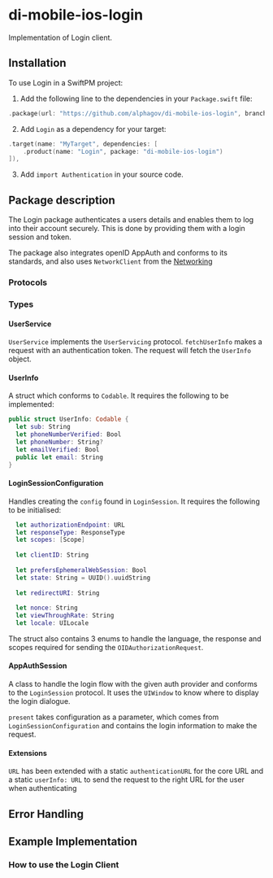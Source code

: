 # di-mobile-ios-login

Implementation of Login client.

## Installation

To use Login in a SwiftPM project:

1. Add the following line to the dependencies in your `Package.swift` file:

```swift
.package(url: "https://github.com/alphagov/di-mobile-ios-login", branch: "main"),
```

2. Add `Login` as a dependency for your target:

```swift
.target(name: "MyTarget", dependencies: [
    .product(name: "Login", package: "di-mobile-ios-login")
]),
```

3. Add `import Authentication` in your source code.

## Package description

The Login package authenticates a users details and enables them to log into their account securely. This is done by providing them with a login session and token.

The package also integrates openID AppAuth and conforms to its standards, and also uses `NetworkClient` from the [Networking](https://github.com/alphagov/di-mobile-ios-networking)


### Protocols


### Types


#### UserService

`UserService` implements the `UserServicing` protocol. `fetchUserInfo` makes a request with an authentication token. The request will fetch the `UserInfo` object.

#### UserInfo

A struct which conforms to `Codable`. It requires the following to be implemented:

```swift
public struct UserInfo: Codable {
  let sub: String
  let phoneNumberVerified: Bool
  let phoneNumber: String?
  let emailVerified: Bool
  public let email: String
}
```

#### LoginSessionConfiguration

Handles creating the `config` found in `LoginSession`. It requires the following to be initialised:

```swift
  let authorizationEndpoint: URL
  let responseType: ResponseType
  let scopes: [Scope]
   
  let clientID: String
   
  let prefersEphemeralWebSession: Bool
  let state: String = UUID().uuidString
   
  let redirectURI: String
   
  let nonce: String
  let viewThroughRate: String
  let locale: UILocale
```

The struct also contains 3 enums to handle the language, the response and scopes required for sending the `OIDAuthorizationRequest`. 

#### AppAuthSession

A class to handle the login flow with the given auth provider and conforms to the `LoginSession` protocol. It uses the `UIWindow` to know where to display the login dialogue.

`present` takes configuration as a parameter, which comes from `LoginSessionConfiguration` and contains the login information to make the request. 

#### Extensions

`URL` has been extended with a static `authenticationURL` for the core URL and a static `userInfo: URL` to send the request to the right URL for the user when authenticating

## Error Handling

## Example Implementation

### How to use the Login Client

